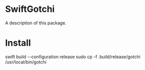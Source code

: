 # SwiftGotchi

A description of this package.

# Install

swift build --configuration release
sudo cp -f .build/release/gotchi /usr/local/bin/gotchi
